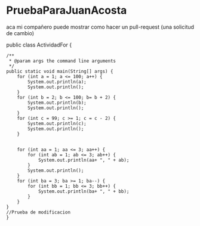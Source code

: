 # PruebaParaJuanAcosta
aca mi compañero puede mostrar como hacer un pull-request (una solicitud de cambio)


public class ActividadFor {

    /**
     * @param args the command line arguments
     */
    public static void main(String[] args) {
        for (int a = 1; a <= 100; a++) {
            System.out.println(a);
            System.out.println();
        }
        for (int b = 2; b <= 100; b= b + 2) {
            System.out.println(b);
            System.out.println();
        }
        for (int c = 99; c >= 1; c = c - 2) {
            System.out.println(c);
            System.out.println();
        }
        
        
        for (int aa = 1; aa <= 3; aa++) {
            for (int ab = 1; ab <= 3; ab++) {
                System.out.println(aa+ ", " + ab);
            }
            System.out.println();
        }
        for (int ba = 3; ba >= 1; ba--) {
            for (int bb = 1; bb <= 3; bb++) {
                System.out.println(ba+ ", " + bb);
            }
        }
    }
    //Prueba de modificacion
    }

